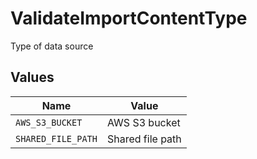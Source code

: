 # ValidateImportContentType

Type of data source


## Values

| Name               | Value              |
| ------------------ | ------------------ |
| `AWS_S3_BUCKET`    | AWS S3 bucket      |
| `SHARED_FILE_PATH` | Shared file path   |